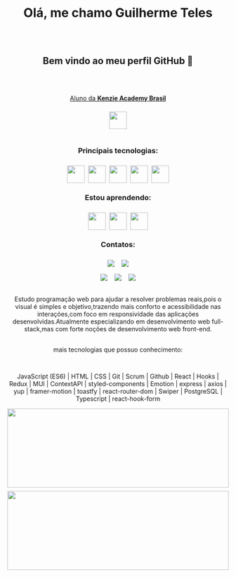 <div style = "width : 100%;display : flex;flex-flow : column;align-items : center;gap : 2rem;margin-bottom : 1rem" align = "center">
  
  # Olá, me chamo <strong>Guilherme Teles</strong>
  
  
  ## Bem vindo ao meu perfil GitHub 👋

  <div style = "width : auto;display : flex;flex-flow : column wrap;align-items : center;justify-content : center;gap : 0.5rem;">
    <a style = "width : auto;display : flex;flex-flow : column wrap;align-items : center;justify-content : center;gap : 0.5rem;"  target = "_blank" href = "https://kenzie.com.br/">
      <p>Aluno da <strong>Kenzie Academy Brasil </strong></p>
      <img width = "40" height = "40" src = "https://assets.codepen.io/4703127/internal/avatars/users/default.png?fit=crop&format=auto&height=512&version=1593096653&width=512">
    </a>

  </div>

</div>

<div style = "width : 100%" align = "center">

  
  <div style = "width : auto;display : flex;flex-flow : column wrap;align-items : center;justify-content : center;gap : 0.5rem;"> 

  ### <strong>Principais tecnologias:</strong>
  <div style = "width : auto;display : flex;flex-flow : row wrap;align-items : center;justify-content : center;gap : 0.5rem;">  <img src="https://cdn.jsdelivr.net/gh/devicons/devicon/icons/react/react-original.svg" width = "40" height = "40" />

  <img src="https://cdn.jsdelivr.net/gh/devicons/devicon/icons/git/git-original.svg" width = "40" height = "40" />

  <img src="https://cdn.jsdelivr.net/gh/devicons/devicon/icons/javascript/javascript-original.svg" width = "40" height = "40" />

  <img src="https://cdn.jsdelivr.net/gh/devicons/devicon/icons/html5/html5-original.svg" width = "40" height = "40" />

  <img src="https://cdn.jsdelivr.net/gh/devicons/devicon/icons/css3/css3-original.svg" width = "40" height = "40" />

  </div>
 
  </div>  

  
  <div style = "width : auto;display : flex;flex-flow : column wrap;align-items : center;justify-content : center;gap : 0.5rem;"> 

  ### <strong>Estou aprendendo:</strong>

  <div style = "width : auto;display : flex;flex-flow : row wrap;align-items : center;justify-content : center;gap : 0.5rem;">

  <img src="https://cdn.jsdelivr.net/gh/devicons/devicon/icons/nodejs/nodejs-original.svg" width = "40" height = "40" />
  
  <img src="https://cdn.jsdelivr.net/gh/devicons/devicon/icons/typescript/typescript-original.svg" width = "40" height = "40" />
   
  <img src="https://cdn.jsdelivr.net/gh/devicons/devicon/icons/python/python-original.svg" width = "40" height = "40" />

  </div>
                       
  </div> 


  <div style = "width : 100%;display : flex;flex-flow : column wrap;align-items : center;justify-content : center;gap : 0.5rem;"> 

  ### <strong>Contatos:</strong>

  <div style = "width : auto;display : flex;flex-flow : column wrap;align-items : center;justify-content : center; gap : 1rem">

  <div style = "width : auto;display : flex;flex-flow : row wrap;align-items : center;justify-content : center; gap : 1rem" >
    <a href="https://www.youtube.com/channel/UCGtbS1sY9XMbm4o2i49JVaA" target="_blank"><img src="https://img.shields.io/badge/YouTube-FF0000?style=for-the-badge&logo=youtube&logoColor=white" target="_blank"></a>
    <a href="https://www.instagram.com/artoryss/" target="_blank"><img src="https://img.shields.io/badge/-Instagram-%23E4405F?style=for-the-badge&logo=instagram&logoColor=white" target="_blank"></a>
  </div>
  <div style = "width : auto;display : flex;flex-flow : row wrap;align-items : center;justify-content : center; gap : 1rem">
      <a href="https://www.twitch.tv/mitomortais" target="_blank"><img src="https://img.shields.io/badge/Twitch-9146FF?style=for-the-badge&logo=twitch&logoColor=white" target="_blank"></a>
      <a href = "mailto:guilhermetelesdev@gmail.com"><img src="https://img.shields.io/badge/Gmail-D14836?style=for-the-badge&logo=gmail&logoColor=white" target="_blank"></a>
      <a href="https://www.linkedin.com/in/guilherme-teles-103853235/" target="_blank"><img src="https://img.shields.io/badge/-LinkedIn-%230077B5?style=for-the-badge&logo=linkedin&logoColor=white" target="_blank"></a>
  </div>
    <br>
  Estudo programação web para ajudar a resolver problemas reais,pois o visual é simples e objetivo,trazendo mais conforto e acessibilidade nas interações,com foco em responsividade das aplicações desenvolvidas.Atualmente especializando em desenvolvimento web full-stack,mas com forte noções de desenvolvimento web front-end.

mais tecnologias que possuo conhecimento:

JavaScript (ES6) | HTML | CSS | Git | Scrum | Github | React | Hooks | Redux | MUI | ContextAPI | styled-components | Emotion | express | axios | yup | framer-motion | toastfy | react-router-dom | Swiper | PostgreSQL | Typescript | react-hook-form
  <br>
  </div>
                       
  </div>      

  <div style = "width : 100%;display : flex;flex-flow : row wrap;align-items : center;justify-content : center;gap : 0.5rem;">
  <img width = "100%" height="180em" src="https://github-readme-stats.vercel.app/api/top-langs/?username=Artorys&layout=compact&langs_count=7&theme=dracula"/>
  <img width = "100%" height="180em" src="https://github-readme-stats.vercel.app/api?username=Artorys&show_icons=true&theme=dracula&include_all_commits=true&count_private=false"/>
  
  </div>
      
</div>

</div>
